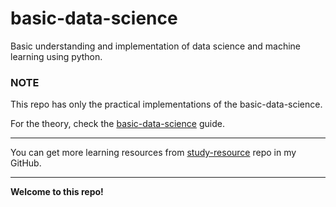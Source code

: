 # basic-data-science
Basic understanding and implementation of data science and machine learning using python.

### NOTE
This repo has only the practical implementations of the basic-data-science.

For the theory, check the [basic-data-science](/resources/basic-data-science) guide.

---

You can get more learning resources from [study-resource](https://github.com/KushalPrasadJoshi/study-resources) repo in my GitHub.

----

**Welcome to this repo!**
